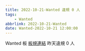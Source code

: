 ```yaml
---
title: 2022-10-21-Wanted 違規 0 人
tags:
    - Wanted
abbrlink: 2022-10-21-Wanted
date: Wanted-2022-10-21 12:00:00
---
```

Wanted 板 [板規連結](https://www.ptt.cc/bbs/Wanted/M.1608829773.A.D3B.html)
昨天違規 0 人
